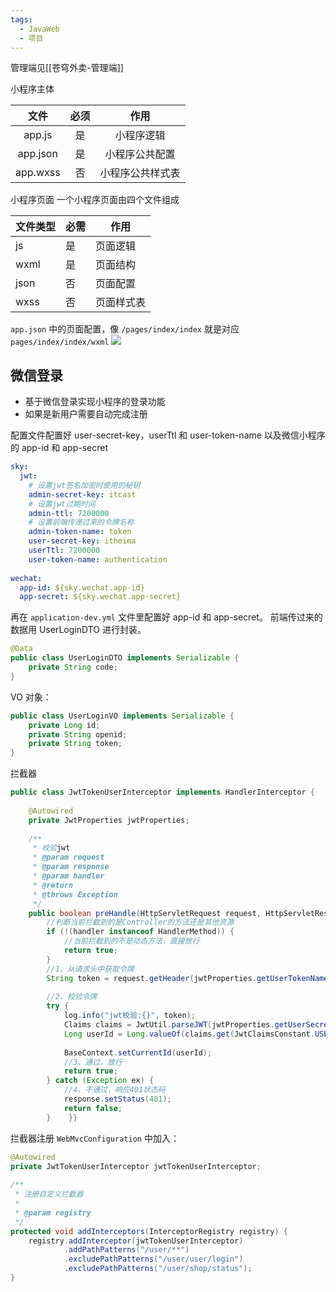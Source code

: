 ```yaml
---
tags:
  - JavaWeb
  - 项目
---
```

管理端见[[苍穹外卖-管理端]]


小程序主体

|    文件    | 必须  |    作用    |
| :------: | :-: | :------: |
|  app.js  |  是  |  小程序逻辑   |
| app.json |  是  | 小程序公共配置  |
| app.wxss |  否  | 小程序公共样式表 |

小程序页面
一个小程序页面由四个文件组成

| 文件类型 | 必需  | 作用    |
| ---- | --- | ----- |
| js   | 是   | 页面逻辑  |
| wxml | 是   | 页面结构  |
| json | 否   | 页面配置  |
| wxss | 否   | 页面样式表 |

`app.json` 中的页面配置，像 `/pages/index/index` 就是对应 `pages/index/index/wxml`
![](https://typora-birdy.oss-cn-guangzhou.aliyuncs.com/20250403203620593.png)

## 微信登录
- 基于微信登录实现小程序的登录功能
- 如果是新用户需要自动完成注册

配置文件配置好 user-secret-key，userTtl 和 user-token-name 以及微信小程序的 app-id 和 app-secret
```yml
sky:  
  jwt:  
    # 设置jwt签名加密时使用的秘钥  
    admin-secret-key: itcast  
    # 设置jwt过期时间  
    admin-ttl: 7200000  
    # 设置前端传递过来的令牌名称  
    admin-token-name: token  
    user-secret-key: itheima  
    userTtl: 7200000  
    user-token-name: authentication
    
wechat:  
  app-id: ${sky.wechat.app-id}  
  app-secret: ${sky.wechat.app-secret}
```

再在 `application-dev.yml` 文件里配置好 app-id 和 app-secret。
前端传过来的数据用 UserLoginDTO 进行封装。
```java
@Data  
public class UserLoginDTO implements Serializable {  
    private String code;  
}
```

VO 对象：
```java
public class UserLoginVO implements Serializable {  
    private Long id;  
    private String openid;  
    private String token;  
}
```



拦截器
```java
public class JwtTokenUserInterceptor implements HandlerInterceptor {  
  
    @Autowired  
    private JwtProperties jwtProperties;  
  
    /**  
     * 校验jwt  
     * @param request  
     * @param response  
     * @param handler  
     * @return  
     * @throws Exception  
     */  
    public boolean preHandle(HttpServletRequest request, HttpServletResponse response, Object handler) throws Exception {  
        //判断当前拦截到的是Controller的方法还是其他资源  
        if (!(handler instanceof HandlerMethod)) {  
            //当前拦截到的不是动态方法，直接放行  
            return true;  
        }  
        //1、从请求头中获取令牌  
        String token = request.getHeader(jwtProperties.getUserTokenName());  
  
        //2、校验令牌  
        try {  
            log.info("jwt校验:{}", token);  
            Claims claims = JwtUtil.parseJWT(jwtProperties.getUserSecretKey(), token);  
            Long userId = Long.valueOf(claims.get(JwtClaimsConstant.USER_ID).toString());  
  
            BaseContext.setCurrentId(userId);  
            //3、通过，放行  
            return true;  
        } catch (Exception ex) {  
            //4、不通过，响应401状态码  
            response.setStatus(401);  
            return false;  
        }    }}
```

拦截器注册
`WebMvcConfiguration` 中加入：
```java
@Autowired  
private JwtTokenUserInterceptor jwtTokenUserInterceptor;  
  
/**  
 * 注册自定义拦截器  
 *  
 * @param registry  
 */  
protected void addInterceptors(InterceptorRegistry registry) {  	
    registry.addInterceptor(jwtTokenUserInterceptor)  
            .addPathPatterns("/user/**")  
            .excludePathPatterns("/user/user/login")  
            .excludePathPatterns("/user/shop/status");  
}
```